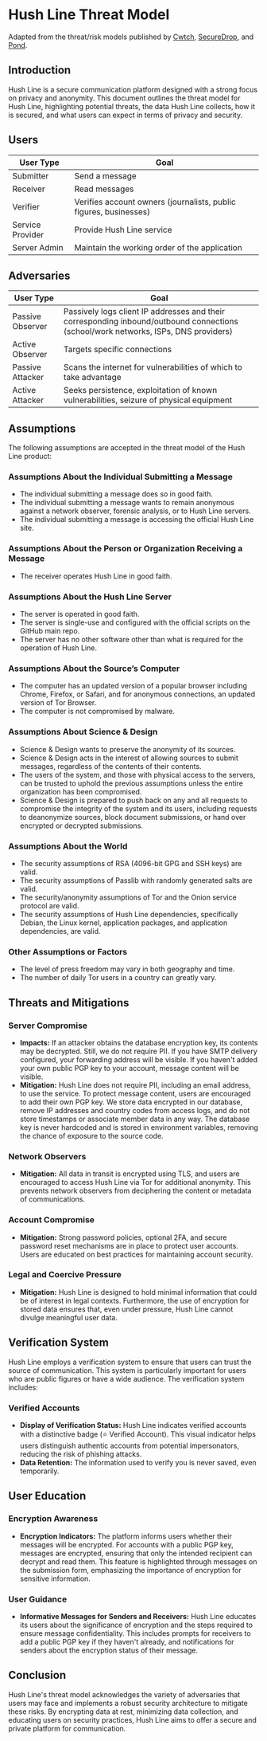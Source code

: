 # Hush Line Threat Model

Adapted from the threat/risk models published by [Cwtch](https://docs.cwtch.im/security/risk/), [SecureDrop](https://docs.securedrop.org/en/latest/threat_model/threat_model.html), and [Pond](https://web.archive.org/web/20150326154506/https://pond.imperialviolet.org/threat.html).

## Introduction

Hush Line is a secure communication platform designed with a strong focus on privacy and anonymity. This document outlines the threat model for Hush Line, highlighting potential threats, the data Hush Line collects, how it is secured, and what users can expect in terms of privacy and security.

## Users

| User Type | Goal |
|-|-|
| Submitter | Send a message |
| Receiver | Read messages |
| Verifier | Verifies account owners (journalists, public figures, businesses) |
| Service Provider | Provide Hush Line service |
| Server Admin | Maintain the working order of the application |

## Adversaries

| User Type | Goal |
|-|-|
| Passive Observer | Passively logs client IP addresses and their corresponding inbound/outbound connections (school/work networks, ISPs, DNS providers) |
| Active Observer | Targets specific connections |
| Passive Attacker | Scans the internet for vulnerabilities of which to take advantage |
| Active Attacker | Seeks persistence, exploitation of known vulnerabilities, seizure of physical equipment |

## Assumptions

The following assumptions are accepted in the threat model of the Hush Line product:

### Assumptions About the Individual Submitting a Message

- The individual submitting a message does so in good faith.
- The individual submitting a message wants to remain anonymous against a network observer, forensic analysis, or to Hush Line servers.
- The individual submitting a message is accessing the official Hush Line site.

### Assumptions About the Person or Organization Receiving a Message

- The receiver operates Hush Line in good faith.

### Assumptions About the Hush Line Server

- The server is operated in good faith.
- The server is single-use and configured with the official scripts on the GitHub main repo.
- The server has no other software other than what is required for the operation of Hush Line.

### Assumptions About the Source’s Computer

- The computer has an updated version of a popular browser including Chrome, Firefox, or Safari, and for anonymous connections, an updated version of Tor Browser.
- The computer is not compromised by malware.

### Assumptions About Science & Design

- Science & Design wants to preserve the anonymity of its sources.
- Science & Design acts in the interest of allowing sources to submit messages, regardless of the contents of their contents.
- The users of the system, and those with physical access to the servers, can be trusted to uphold the previous assumptions unless the entire organization has been compromised.
- Science & Design is prepared to push back on any and all requests to compromise the integrity of the system and its users, including requests to deanonymize sources, block document submissions, or hand over encrypted or decrypted submissions.

### Assumptions About the World

- The security assumptions of RSA (4096-bit GPG and SSH keys) are valid.
- The security assumptions of Passlib with randomly generated salts are valid.
- The security/anonymity assumptions of Tor and the Onion service protocol are valid.
- The security assumptions of Hush Line dependencies, specifically Debian, the Linux kernel, application packages, and application dependencies, are valid.

### Other Assumptions or Factors

- The level of press freedom may vary in both geography and time.
- The number of daily Tor users in a country can greatly vary.

## Threats and Mitigations

### Server Compromise

- **Impacts:** If an attacker obtains the database encryption key, its contents may be decrypted. Still, we do not require PII. If you have SMTP delivery configured, your forwarding address will be visible. If you haven't added your own public PGP key to your account, message content will be visible.
- **Mitigation:** Hush Line does not require PII, including an email address, to use the service. To protect message content, users are encouraged to add their own PGP key. We store data encrypted in our database, remove IP addresses and country codes from access logs, and do not store timestamps or associate member data in any way. The database key is never hardcoded and is stored in environment variables, removing the chance of exposure to the source code.

### Network Observers

- **Mitigation:** All data in transit is encrypted using TLS, and users are encouraged to access Hush Line via Tor for additional anonymity. This prevents network observers from deciphering the content or metadata of communications.

### Account Compromise

- **Mitigation:** Strong password policies, optional 2FA, and secure password reset mechanisms are in place to protect user accounts. Users are educated on best practices for maintaining account security.

### Legal and Coercive Pressure

- **Mitigation:** Hush Line is designed to hold minimal information that could be of interest in legal contexts. Furthermore, the use of encryption for stored data ensures that, even under pressure, Hush Line cannot divulge meaningful user data.

## Verification System

Hush Line employs a verification system to ensure that users can trust the source of communication. This system is particularly important for users who are public figures or have a wide audience. The verification system includes:

### Verified Accounts

- **Display of Verification Status:** Hush Line indicates verified accounts with a distinctive badge (⭐️ Verified Account). This visual indicator helps users distinguish authentic accounts from potential impersonators, reducing the risk of phishing attacks.
- **Data Retention:** The information used to verify you is never saved, even temporarily.

## User Education

### Encryption Awareness

- **Encryption Indicators:** The platform informs users whether their messages will be encrypted. For accounts with a public PGP key, messages are encrypted, ensuring that only the intended recipient can decrypt and read them. This feature is highlighted through messages on the submission form, emphasizing the importance of encryption for sensitive information.

### User Guidance

- **Informative Messages for Senders and Receivers:** Hush Line educates its users about the significance of encryption and the steps required to ensure message confidentiality. This includes prompts for receivers to add a public PGP key if they haven't already, and notifications for senders about the encryption status of their message.

## Conclusion

Hush Line's threat model acknowledges the variety of adversaries that users may face and implements a robust security architecture to mitigate these risks. By encrypting data at rest, minimizing data collection, and educating users on security practices, Hush Line aims to offer a secure and private platform for communication.
